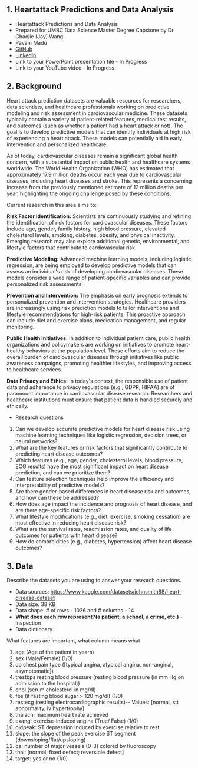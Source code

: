  ## 1. Heartattack Predictions and Data Analysis

- Heartattack Predictions and Data Analysis
- Prepared for UMBC Data Science Master Degree Capstone by Dr Chaojie (Jay) Wang
- Pavani Madu 
- [GitHub](https://github.com/Madu_Pavani)
- [LinkedIn](https://www.linkedin.com/in/pavani-madu9/)
- Link to your PowerPoint presentation file - In Progress
- Link to your YouTube video - In Progress

    
## 2. Background


Heart attack prediction datasets are valuable resources for researchers, data scientists, and healthcare professionals working on predictive modeling and risk assessment in cardiovascular medicine. These datasets typically contain a variety of patient-related features, medical test results, and outcomes (such as whether a patient had a heart attack or not). The goal is to develop predictive models that can identify individuals at high risk of experiencing a heart attack. These models can potentially aid in early intervention and personalized healthcare.

As of today, cardiovascular diseases remain a significant global health concern, with a substantial impact on public health and healthcare systems worldwide. The World Health Organization (WHO) has estimated that approximately 17.9 million deaths occur each year due to cardiovascular diseases, including heart diseases and stroke. This represents a concerning increase from the previously mentioned estimate of 12 million deaths per year, highlighting the ongoing challenge posed by these conditions.

Current research in this area aims to:

**Risk Factor Identification:** Scientists are continuously studying and refining the identification of risk factors for cardiovascular diseases. These factors include age, gender, family history, high blood pressure, elevated cholesterol levels, smoking, diabetes, obesity, and physical inactivity. Emerging research may also explore additional genetic, environmental, and lifestyle factors that contribute to cardiovascular risk.

**Predictive Modeling:** Advanced machine learning models, including logistic regression, are being employed to develop predictive models that can assess an individual's risk of developing cardiovascular diseases. These models consider a wide range of patient-specific variables and can provide personalized risk assessments.

**Prevention and Intervention:** The emphasis on early prognosis extends to personalized prevention and intervention strategies. Healthcare providers are increasingly using risk prediction models to tailor interventions and lifestyle recommendations for high-risk patients. This proactive approach can include diet and exercise plans, medication management, and regular monitoring.

**Public Health Initiatives:** In addition to individual patient care, public health organizations and policymakers are working on initiatives to promote heart-healthy behaviors at the population level. These efforts aim to reduce the overall burden of cardiovascular diseases through initiatives like public awareness campaigns, promoting healthier lifestyles, and improving access to healthcare services.

**Data Privacy and Ethics:** In today's context, the responsible use of patient data and adherence to privacy regulations (e.g., GDPR, HIPAA) are of paramount importance in cardiovascular disease research. Researchers and healthcare institutions must ensure that patient data is handled securely and ethically.

- Research questions
1. Can we develop accurate predictive models for heart disease risk using machine learning techniques like logistic regression, decision trees, or neural networks?
2. What are the key features or risk factors that significantly contribute to predicting heart disease outcomes?
3. Which features (e.g., age, gender, cholesterol levels, blood pressure, ECG results) have the most significant impact on heart disease prediction, and can we prioritize them?
4. Can feature selection techniques help improve the efficiency and interpretability of predictive models?
5. Are there gender-based differences in heart disease risk and outcomes, and how can these be addressed?
6. How does age impact the incidence and prognosis of heart disease, and are there age-specific risk factors?
7. What lifestyle modifications (e.g., diet, exercise, smoking cessation) are most effective in reducing heart disease risk?
8. What are the survival rates, readmission rates, and quality of life outcomes for patients with heart disease?
9. How do comorbidities (e.g., diabetes, hypertension) affect heart disease outcomes?

## 3. Data 

Describe the datasets you are using to answer your research questions.

- Data sources: https://www.kaggle.com/datasets/johnsmith88/heart-disease-dataset
- Data size: 38 KB
- Data shape: # of rows - 1026 and # columns - 14
- **What does each row represent?(a patient, a school, a crime, etc.)** - Inspection
- Data dictionary

What features are important, what column means what

1. age (Age of the patient in years)
2. sex (Male/Female) (1/0)
3. cp chest pain type ([typical angina, atypical angina, non-anginal, asymptomatic])
4. trestbps resting blood pressure (resting blood pressure (in mm Hg on admission to the hospital))
5. chol (serum cholesterol in mg/dl)
6. fbs (if fasting blood sugar > 120 mg/dl) (1/0)
7. restecg (resting electrocardiographic results)-- Values: [normal, stt abnormality, lv hypertrophy]
8. thalach: maximum heart rate achieved
9. exang: exercise-induced angina (True/ False) (1/0)
10. oldpeak: ST depression induced by exercise relative to rest
11. slope: the slope of the peak exercise ST segment (downsloping/flat/upsloping)
12. ca: number of major vessels (0-3) colored by fluoroscopy
13. thal: [normal; fixed defect; reversible defect]
14. target: yes or no (1/0)